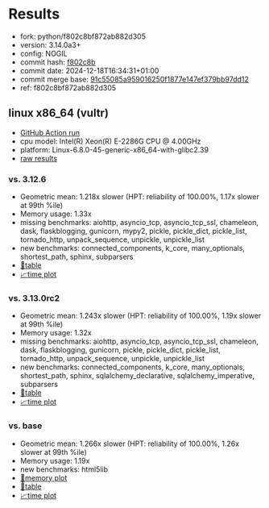 # Results

- fork: python/f802c8bf872ab882d305
- version: 3.14.0a3+
- config: NOGIL
- commit hash: [f802c8b](https://github.com/python/cpython/commit/f802c8b)
- commit date: 2024-12-18T16:34:31+01:00
- commit merge base: [91c55085a959016250f1877e147ef379bb97dd12](https://github.com/python/cpython/commit/91c55085a959016250f1877e147ef379bb97dd12)
- ref: f802c8bf872ab882d305

## linux x86_64 (vultr)

- [GitHub Action run](https://github.com/facebookexperimental/free-threading-benchmarking/actions/runs/12403738651)
- cpu model: Intel(R) Xeon(R) E-2286G CPU @ 4.00GHz
- platform: Linux-6.8.0-45-generic-x86_64-with-glibc2.39
- [raw results](bm-20241218-vultr-x86_64-python-f802c8bf872ab882d305-3.14.0a3%2B-f802c8b.json)

### vs. 3.12.6

- Geometric mean: 1.218x slower (HPT: reliability of 100.00%, 1.17x slower at 99th %ile)
- Memory usage: 1.33x
- missing benchmarks: aiohttp, asyncio_tcp, asyncio_tcp_ssl, chameleon, dask, flaskblogging, gunicorn, mypy2, pickle, pickle_dict, pickle_list, tornado_http, unpack_sequence, unpickle, unpickle_list
- new benchmarks: connected_components, k_core, many_optionals, shortest_path, sphinx, subparsers
- [📄table](bm-20241218-vultr-x86_64-python-f802c8bf872ab882d305-3.14.0a3%2B-f802c8b-vs-3.12.6.md)
- [📈time plot](bm-20241218-vultr-x86_64-python-f802c8bf872ab882d305-3.14.0a3%2B-f802c8b-vs-3.12.6.svg)

### vs. 3.13.0rc2

- Geometric mean: 1.243x slower (HPT: reliability of 100.00%, 1.19x slower at 99th %ile)
- Memory usage: 1.32x
- missing benchmarks: aiohttp, asyncio_tcp, asyncio_tcp_ssl, chameleon, dask, flaskblogging, gunicorn, pickle, pickle_dict, pickle_list, tornado_http, unpack_sequence, unpickle, unpickle_list
- new benchmarks: connected_components, k_core, many_optionals, shortest_path, sphinx, sqlalchemy_declarative, sqlalchemy_imperative, subparsers
- [📄table](bm-20241218-vultr-x86_64-python-f802c8bf872ab882d305-3.14.0a3%2B-f802c8b-vs-3.13.0rc2.md)
- [📈time plot](bm-20241218-vultr-x86_64-python-f802c8bf872ab882d305-3.14.0a3%2B-f802c8b-vs-3.13.0rc2.svg)

### vs. base

- Geometric mean: 1.266x slower (HPT: reliability of 100.00%, 1.26x slower at 99th %ile)
- Memory usage: 1.19x
- new benchmarks: html5lib
- [🧠memory plot](bm-20241218-vultr-x86_64-python-f802c8bf872ab882d305-3.14.0a3%2B-f802c8b-vs-base-mem.svg)
- [📄table](bm-20241218-vultr-x86_64-python-f802c8bf872ab882d305-3.14.0a3%2B-f802c8b-vs-base.md)
- [📈time plot](bm-20241218-vultr-x86_64-python-f802c8bf872ab882d305-3.14.0a3%2B-f802c8b-vs-base.svg)

